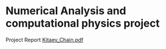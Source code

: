 # Numerical Analysis and computational physics project 
Project Report
[Kitaev_Chain.pdf](https://github.com/user-attachments/files/17533000/Kitaev_Chain.pdf)
